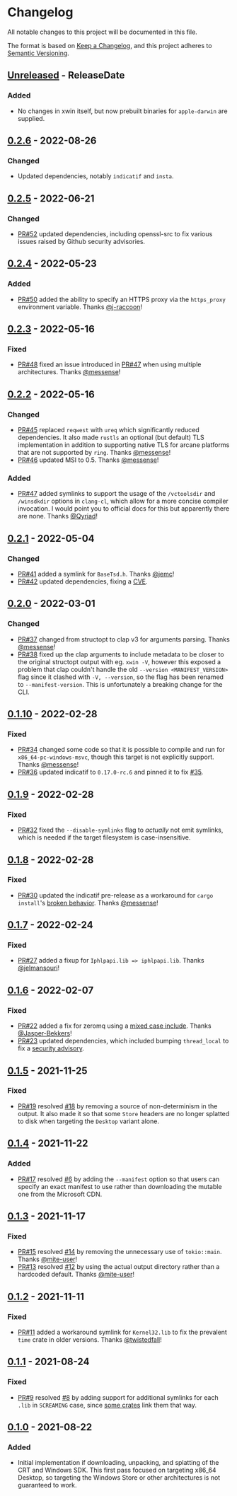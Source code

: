 <!-- markdownlint-disable MD022 MD024 MD032 -->

# Changelog
All notable changes to this project will be documented in this file.

The format is based on [Keep a Changelog](https://keepachangelog.com/en/1.0.0/),
and this project adheres to [Semantic Versioning](https://semver.org/spec/v2.0.0.html).

<!-- next-header -->
## [Unreleased] - ReleaseDate
### Added
- No changes in xwin itself, but now prebuilt binaries for `apple-darwin` are supplied.

## [0.2.6] - 2022-08-26
### Changed
- Updated dependencies, notably `indicatif` and `insta`.

## [0.2.5] - 2022-06-21
### Changed
- [PR#52](https://github.com/Jake-Shadle/xwin/pull/52) updated dependencies, including openssl-src to fix various issues raised by Github security advisories.

## [0.2.4] - 2022-05-23
### Added
- [PR#50](https://github.com/Jake-Shadle/xwin/pull/50) added the ability to specify an HTTPS proxy via the `https_proxy` environment variable. Thanks [@j-raccoon](https://github.com/j-raccoon)!

## [0.2.3] - 2022-05-16
### Fixed
- [PR#48](https://github.com/Jake-Shadle/xwin/pull/48) fixed an issue introduced in [PR#47](https://github.com/Jake-Shadle/xwin/pull/47) when using multiple architectures. Thanks [@messense](https://github.com/messense)!

## [0.2.2] - 2022-05-16
### Changed
- [PR#45](https://github.com/Jake-Shadle/xwin/pull/45) replaced `reqwest` with `ureq` which significantly reduced dependencies. It also made `rustls` an optional (but default) TLS implementation in addition to supporting native TLS for arcane platforms that are not supported by `ring`. Thanks [@messense](https://github.com/messense)!
- [PR#46](https://github.com/Jake-Shadle/xwin/pull/46) updated MSI to 0.5. Thanks [@messense](https://github.com/messense)!

### Added
- [PR#47](https://github.com/Jake-Shadle/xwin/pull/47) added symlinks to support the usage of the `/vctoolsdir` and `/winsdkdir` options in `clang-cl`, which allow for a more concise compiler invocation. I would point you to official docs for this but apparently there are none. Thanks [@Qyriad](https://github.com/Qyriad)!

## [0.2.1] - 2022-05-04
### Changed
- [PR#41](https://github.com/Jake-Shadle/xwin/pull/41) added a symlink for `BaseTsd.h`. Thanks [@jemc](https://github.com/jemc)!
- [PR#42](https://github.com/Jake-Shadle/xwin/pull/42) updated dependencies, fixing a [CVE](https://rustsec.org/advisories/RUSTSEC-2022-0013).

## [0.2.0] - 2022-03-01
### Changed
- [PR#37](https://github.com/Jake-Shadle/xwin/pull/37) changed from structopt to clap v3 for arguments parsing. Thanks [@messense](https://github.com/messense)!
- [PR#38](https://github.com/Jake-Shadle/xwin/pull/38) fixed up the clap arguments to include metadata to be closer to the original structopt output with eg. `xwin -V`, however this exposed a problem that clap couldn't handle the old `--version <MANIFEST_VERSION>` flag since it clashed with `-V, --version`, so the flag has been renamed to `--manifest-version`. This is unfortunately a breaking change for the CLI.

## [0.1.10] - 2022-02-28
### Fixed
- [PR#34](https://github.com/Jake-Shadle/xwin/pull/34) changed some code so that it is possible to compile and run for `x86_64-pc-windows-msvc`, though this target is not explicitly support. Thanks [@messense](https://github.com/messense)!
- [PR#36](https://github.com/Jake-Shadle/xwin/pull/36) updated indicatif to `0.17.0-rc.6` and pinned it to fix [#35](https://github.com/Jake-Shadle/xwin/issues/35).

## [0.1.9] - 2022-02-28
### Fixed
- [PR#32](https://github.com/Jake-Shadle/xwin/pull/32) fixed the `--disable-symlinks` flag to _actually_ not emit symlinks, which is needed if the target filesystem is case-insensitive.

## [0.1.8] - 2022-02-28
### Fixed
- [PR#30](https://github.com/Jake-Shadle/xwin/pull/30) updated the indicatif pre-release as a workaround for `cargo install`'s [broken behavior](https://github.com/rust-lang/cargo/issues/7169). Thanks [@messense](https://github.com/messense)!

## [0.1.7] - 2022-02-24
### Fixed
- [PR#27](https://github.com/Jake-Shadle/xwin/pull/27) added a fixup for `Iphlpapi.lib => iphlpapi.lib`. Thanks [@jelmansouri](https://github.com/jelmansouri)!

## [0.1.6] - 2022-02-07
### Fixed
- [PR#22](https://github.com/Jake-Shadle/xwin/pull/22) added a fix for zeromq using a [mixed case include](https://github.com/zeromq/libzmq/blob/3070a4b2461ec64129062907d915ed665d2ac126/src/precompiled.hpp#L73). Thanks [@Jasper-Bekkers](https://github.com/Jasper-Bekkers)!
- [PR#23](https://github.com/Jake-Shadle/xwin/pull/23) updated dependencies, which included bumping `thread_local` to fix a [security advisory](https://rustsec.org/advisories/RUSTSEC-2022-0006).

## [0.1.5] - 2021-11-25
### Fixed
- [PR#19](https://github.com/Jake-Shadle/xwin/pull/19) resolved [#18](https://github.com/Jake-Shadle/xwin/issues/18) by removing a source of non-determinism in the output. It also made it so that some `Store` headers are no longer splatted to disk when targeting the `Desktop` variant alone.

## [0.1.4] - 2021-11-22
### Added
- [PR#17](https://github.com/Jake-Shadle/xwin/pull/17) resolved [#6](https://github.com/Jake-Shadle/xwin/issues/6) by adding the `--manifest` option so that users can specify an exact manifest to use rather than downloading the mutable one from the Microsoft CDN.

## [0.1.3] - 2021-11-17
### Fixed
- [PR#15](https://github.com/Jake-Shadle/xwin/pull/15) resolved [#14](https://github.com/Jake-Shadle/xwin/issues/14) by removing the unnecessary use of `tokio::main`. Thanks [@mite-user](https://github.com/mite-user)!
- [PR#13](https://github.com/Jake-Shadle/xwin/pull/13) resolved [#12](https://github.com/Jake-Shadle/xwin/issues/12) by using the actual output directory rather than a hardcoded default. Thanks [@mite-user](https://github.com/mite-user)!

## [0.1.2] - 2021-11-11
### Fixed
- [PR#11](https://github.com/Jake-Shadle/xwin/pull/11) added a workaround symlink for `Kernel32.lib` to fix the prevalent `time` crate in older versions. Thanks [@twistedfall](https://github.com/twistedfall)!

## [0.1.1] - 2021-08-24
### Fixed
- [PR#9](https://github.com/Jake-Shadle/xwin/pull/9) resolved [#8](https://github.com/Jake-Shadle/xwin/pull/9) by adding support for additional symlinks for each `.lib` in `SCREAMING` case, since [some crates](https://github.com/microsoft/windows-rs/blob/a27a74784ccf304ab362bf2416f5f44e98e5eecd/src/bindings.rs) link them that way.

## [0.1.0] - 2021-08-22
### Added
- Initial implementation if downloading, unpacking, and splatting of the CRT and Windows SDK. This first pass focused on targeting x86_64 Desktop, so targeting the Windows Store or other architectures is not guaranteed to work.

<!-- next-url -->
[Unreleased]: https://github.com/Jake-Shadle/xwin/compare/0.2.6...HEAD
[0.2.6]: https://github.com/Jake-Shadle/xwin/compare/0.2.5...0.2.6
[0.2.5]: https://github.com/Jake-Shadle/xwin/compare/0.2.4...0.2.5
[0.2.4]: https://github.com/Jake-Shadle/xwin/compare/0.2.3...0.2.4
[0.2.3]: https://github.com/Jake-Shadle/xwin/compare/0.2.2...0.2.3
[0.2.2]: https://github.com/Jake-Shadle/xwin/compare/0.2.1...0.2.2
[0.2.1]: https://github.com/Jake-Shadle/xwin/compare/0.2.0...0.2.1
[0.2.0]: https://github.com/Jake-Shadle/xwin/compare/0.1.10...0.2.0
[0.1.10]: https://github.com/Jake-Shadle/xwin/compare/0.1.9...0.1.10
[0.1.9]: https://github.com/Jake-Shadle/xwin/compare/0.1.8...0.1.9
[0.1.8]: https://github.com/Jake-Shadle/xwin/compare/0.1.7...0.1.8
[0.1.7]: https://github.com/Jake-Shadle/xwin/compare/0.1.6...0.1.7
[0.1.6]: https://github.com/Jake-Shadle/xwin/compare/0.1.5...0.1.6
[0.1.5]: https://github.com/Jake-Shadle/xwin/compare/0.1.4...0.1.5
[0.1.4]: https://github.com/Jake-Shadle/xwin/compare/xwin-0.1.3...0.1.4
[0.1.3]: https://github.com/Jake-Shadle/xwin/compare/xwin-0.1.2...xwin-0.1.3
[0.1.2]: https://github.com/Jake-Shadle/xwin/compare/xwin-0.1.1...xwin-0.1.2
[0.1.1]: https://github.com/Jake-Shadle/xwin/compare/0.1.0...xwin-0.1.1
[0.1.0]: https://github.com/Jake-Shadle/xwin/releases/tag/0.1.0
